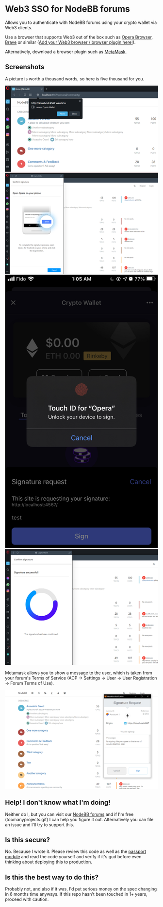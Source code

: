 # Web3 SSO for NodeBB forums

Allows you to authenticate with NodeBB forums using your crypto wallet via Web3 clients.

Use a browser that supports Web3 out of the box such as [Opera Browser](https://www.opera.com/crypto), [Brave](https://brave.com/) or similar ([Add your Web3 browser / browser plugin here!](https://github.com/psychobunny/nodebb-plugin-sso-web3/edit/main/README.md)).

Alternatively, download a browser plugin such as [MetaMask](https://metamask.io).

## Screenshots

A picture is worth a thousand words, so here is five thousand for you.

![permissions](./screenshots/1.png)
![authenticate](./screenshots/2.png)
![mobile-2fa](./screenshots/3.png)
![success](./screenshots/4.png)

Metamask allows you to show a message to the user, which is taken from your forum's Terms of Service (ACP -> Settings -> User -> User Registration -> Forum Terms of Use). 

![metamask-tos](./screenshots/metamask.png) 

## Help! I don't know what I'm doing!

Neither do I, but you can visit our [NodeBB forums](https://community.nodebb.org) and if I'm free (toomanyprojects.gif) I can help you figure it out. Alternatively you can file an issue and I'll try to support this.

## Is this secure?

No. Because I wrote it. Please review this code as well as the [passport module](https://github.com/psychobunny/passport-dapp-web3) and read the code yourself and verify if it's gud before even thinking about deploying this to production.

## Is this the best way to do this?

Probably not, and also if it was, I'd put serious money on the spec changing in 6 months time anyways. If this repo hasn't been touched in 1+ years, proceed with caution.
